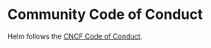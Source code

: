 # Community Code of Conduct

Helm follows the [CNCF Code of Conduct](https://github.com/cncf/foundation/blob/master/code-of-conduct.md).

